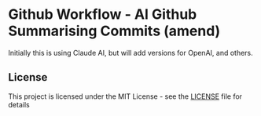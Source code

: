 # Github Workflow - AI Github Summarising Commits (amend)

Initially this is using Claude AI, but will add versions for OpenAI, and others.

## License
This project is licensed under the MIT License - see the [LICENSE](LICENSE) file for details
